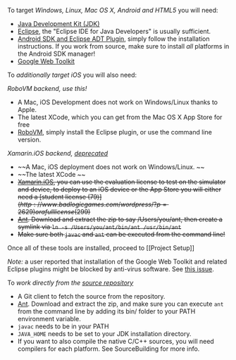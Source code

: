 To target *Windows, Linux, Mac OS X, Android and HTML5* you will need:

  * [Java Development Kit (JDK)](http://www.oracle.com/technetwork/java/javase/downloads/index.html)
  *  [Eclipse](http://www.eclipse.org/downloads/), the "Eclipse IDE for Java Developers" is usually sufficient.
  * [Android SDK and Eclipse ADT Plugin](http://developer.android.com/sdk/installing.html), simply follow the installation instructions. If you work from source, make sure to install *all* platforms in the Android SDK manager!
  * [Google Web Toolkit](https://developers.google.com/web-toolkit/usingeclipse)

To *additionally target iOS* you will also need:

*RoboVM backend, use this!*
  * A Mac, iOS Development does not work on Windows/Linux thanks to Apple.
  * The latest XCode, which you can get from the Mac OS X App Store for free
  * [RoboVM](http://www.robovm.org/docs.html#eclipse), simply install the Eclipse plugin, or use the command line version.

*Xamarin.iOS backend, [deprecated](http://www.badlogicgames.com/wordpress/?p=3156)*
  * ~~A Mac, iOS deployment does not work on Windows/Linux. ~~
  * ~~The latest XCode ~~
  * ~~[Xamarin.iOS](http://xamarin.com/download), you can use the evaluation license to test on the simulator and device, to deploy to an iOS device or the App Store you will either need a [student license (79$)](http://www.badlogicgames.com/wordpress/?p=2629 ) or a full license (299$)~~
  * ~~[Ant](http://tweedo.com/mirror/apache//ant/binaries/apache-ant-1.8.4-bin.zip). Download and extract the zip to say /Users/you/ant, then create a symlink via `ln -s /Users/you/ant/bin/ant /usr/bin/ant`~~
  * ~~Make sure both `javac` and `ant` can be executed from the command line!~~

Once all of these tools are installed, proceed to [[Project Setup]]

*Note:* a user reported that installation of the Google Web Toolkit and related Eclipse plugins might be blocked by anti-virus software. See [this issue](http://code.google.com/p/libgdx/issues/detail?id=1202).

To *work directly from the [source repository](https://github.com/libgdx/libgdx)*
  * A Git client to fetch the source from the repository.
  * [Ant](http://ant.apache.org/bindownload.cgi). Download and extract the zip, and make sure you can execute `ant` from the command line by adding its bin/ folder to your PATH environment variable.
  * `javac` needs to be in your PATH
  * `JAVA_HOME` needs to be set to your JDK installation directory.  
  * If you want to also compile the native C/C++ sources, you will need compilers for each platform. See SourceBuilding for more info.